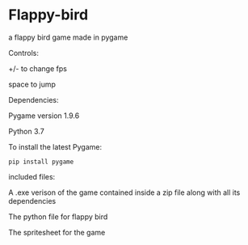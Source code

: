 # Flappy-bird
a flappy bird game made in pygame

Controls:

+/- to change fps

space to jump

Dependencies:

  Pygame version 1.9.6
  
  Python 3.7
  
  To install the latest Pygame:
  
    pip install pygame

included files:

  A .exe verison of the game contained inside a zip file along with all its dependencies
  
  The python file for flappy bird
  
  The spritesheet for the game 
